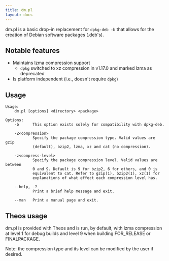 ```yaml
---
title: dm.pl
layout: docs
---
```


dm.pl is a basic drop-in replacement for `dpkg-deb -b` that allows for the creation of Debian software packages (.deb's).

## Notable features

- Maintains lzma compression support
    - `dpkg` switched to xz compression in v1.17.0 and marked lzma as deprecated
- Is platform independent (i.e., doesn't require `dpkg`)

## Usage

```
Usage:
    dm.pl [options] <directory> <package>

Options:
    -b      This option exists solely for compatibility with dpkg-deb.

    -Z<compression>
            Specify the package compression type. Valid values are gzip
            (default), bzip2, lzma, xz and cat (no compression).

    -z<compress-level>
            Specify the package compression level. Valid values are between
            0 and 9. Default is 9 for bzip2, 6 for others, and 0 is
            equivalent to cat. Refer to gzip(1), bzip2(1), xz(1) for
            explanations of what effect each compression level has.

    --help, -?
            Print a brief help message and exit.

    --man   Print a manual page and exit.
```

## Theos usage

dm.pl is provided with Theos and is run, by default, with lzma compression at level 1 for debug builds and level 9 when building FOR_RELEASE or FINALPACKAGE.

Note: the compression type and its level can be modified by the user if desired.
